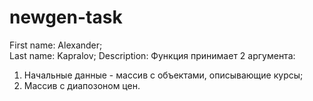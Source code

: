 # newgen-task
First name: Alexander;<br>
Last name: Kapralov;
Description: Функция принимает 2 аргумента:
1) Начальные данные - массив с объектами, описывающие курсы;
2) Массив с диапозоном цен.

